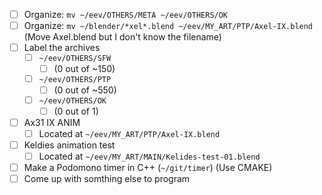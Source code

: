 - [ ] Organize: `mv ~/eev/OTHERS/META ~/eev/OTHERS/OK`
- [ ] Organize: `mv ~/blender/*xel*.blend ~/eev/MY_ART/PTP/Axel-IX.blend` (Move Axel.blend but I don't know the filename)
- [ ] Label the archives
    - [ ] `~/eev/OTHERS/SFW`
        - [ ] (0 out of ~150)
    - [ ] `~/eev/OTHERS/PTP`
        - [ ] (0 out of ~550)
    - [ ] `~/eev/OTHERS/OK`
        - [ ] (0 out of 1)
- [ ] Ax31 IX ANIM
    - [ ] Located at `~/eev/MY_ART/PTP/Axel-IX.blend`
- [ ] Keldies animation test
    - [ ] Located at `~/eev/MY_ART/MAIN/Kelides-test-01.blend`
- [ ] Make a Podomono timer in C++ (`~/git/timer`) (Use CMAKE)
- [ ] Come up with somthing else to program

